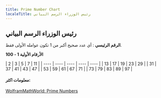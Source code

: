 ```yaml
---
title: Prime Number Chart
localeTitle: رئيس الوزراء الرسم البياني
---
```

## رئيس الوزراء الرسم البياني

**الرقم الرئيسي** : أي عدد صحيح أكبر من 1 تكون عوامله الأولى فقط.

**الأرقام الأولية 1 - 100**

| 2 | 3 | 5 | 7 | 11 | | ---- | ---- | ---- | ---- | ---- | | 13 | 17 | 19 | 23 | 29 | | 31 | 37 | 41 | 43 | 47 | | 53 | 59 | 61 | 67 | 71 | | 73 | 79 | 83 | 89 | 97 |

#### معلومات اكثر:

[WolframMathWorld: Prime Numbers](http://mathworld.wolfram.com/PrimeNumber.html)